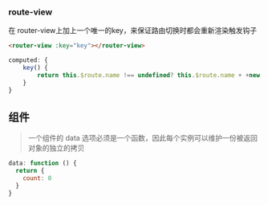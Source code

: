 ### route-view
在 router-view上加上一个唯一的key，来保证路由切换时都会重新渲染触发钩子
```html
<router-view :key="key"></router-view>
```
```js
computed: {
    key() {
        return this.$route.name !== undefined? this.$route.name + +new Date(): this.$route + +new Date()
    }
}
```

## 组件
> 一个组件的 data 选项必须是一个函数，因此每个实例可以维护一份被返回对象的独立的拷贝
```js
data: function () {
  return {
    count: 0
  }
}
```